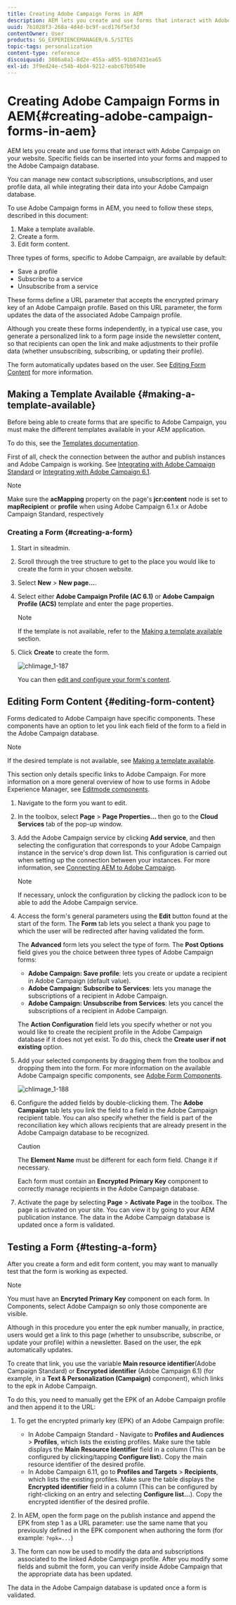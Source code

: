 ```yaml
---
title: Creating Adobe Campaign Forms in AEM
description: AEM lets you create and use forms that interact with Adobe Campaign on your website. Specific fields can be inserted into your forms and mapped to the Adobe Campaign database.
uuid: 7b1028f3-268a-4d4d-bc9f-acd176f5ef3d
contentOwner: User
products: SG_EXPERIENCEMANAGER/6.5/SITES
topic-tags: personalization
content-type: reference
discoiquuid: 3086a8a1-8d2e-455a-a055-91b07d31ea65
exl-id: 3f9ed24e-c54b-4bd4-9212-eabc67bb540e
---
```

# Creating Adobe Campaign Forms in AEM{#creating-adobe-campaign-forms-in-aem}

AEM lets you create and use forms that interact with Adobe Campaign on your website. Specific fields can be inserted into your forms and mapped to the Adobe Campaign database.

You can manage new contact subscriptions, unsubscriptions, and user profile data, all while integrating their data into your Adobe Campaign database.

To use Adobe Campaign forms in AEM, you need to follow these steps, described in this document:

1. Make a template available.
1. Create a form.
1. Edit form content.

Three types of forms, specific to Adobe Campaign, are available by default:

* Save a profile
* Subscribe to a service
* Unsubscribe from a service

These forms define a URL parameter that accepts the encrypted primary key of an Adobe Campaign profile. Based on this URL parameter, the form updates the data of the associated Adobe Campaign profile.

Although you create these forms independently, in a typical use case, you generate a personalized link to a form page inside the newsletter content, so that recipients can open the link and make adjustments to their profile data (whether unsubscribing, subscribing, or updating their profile).

The form automatically updates based on the user. See [Editing Form Content](#editing-form-content) for more information.

## Making a Template Available {#making-a-template-available}

Before being able to create forms that are specific to Adobe Campaign, you must make the different templates available in your AEM application.

To do this, see the [Templates documentation](/help/sites-developing/page-templates-static.md#templateavailability).

First of all, check the connection between the author and publish instances and Adobe Campaign is working. See [Integrating with Adobe Campaign Standard](/help/sites-administering/campaignstandard.md) or [Integrating with Adobe Campaign 6.1](/help/sites-administering/campaignonpremise.md).

>[!NOTE]
>
>Make sure the **acMapping** property on the page's **jcr:content** node is set to **mapRecipient** or **profile** when using Adobe Campaign 6.1.x or Adobe Campaign Standard, respectively
>

### Creating a Form {#creating-a-form}

1. Start in siteadmin.
1. Scroll through the tree structure to get to the place you would like to create the form in your chosen website.
1. Select **New** &gt; **New page...**.
1. Select either **Adobe Campaign Profile (AC 6.1)** or **Adobe Campaign Profile (ACS)** template and enter the page properties.

   >[!NOTE]
   >
   >If the template is not available, refer to the [Making a template available](/help/sites-classic-ui-authoring/classic-personalization-ac.md#activatingatemplate) section.

1. Click **Create** to create the form.

   ![chlimage_1-187](assets/chlimage_1-187.png)

   You can then [edit and configure your form's content](#editing-form-content).

## Editing Form Content {#editing-form-content}

Forms dedicated to Adobe Campaign have specific components. These components have an option to let you link each field of the form to a field in the Adobe Campaign database.

>[!NOTE]
>
>If the desired template is not available, see [Making a template available](/help/sites-classic-ui-authoring/classic-personalization-ac.md#activatingatemplate).

This section only details specific links to Adobe Campaign. For more information on a more general overview of how to use forms in Adobe Experience Manager, see [Editmode components](/help/sites-classic-ui-authoring/classic-page-author-edit-mode.md).

1. Navigate to the form you want to edit.
1. In the toolbox, select **Page** &gt; **Page Properties...** then go to the **Cloud Services** tab of the pop-up window.
1. Add the Adobe Campaign service by clicking **Add service**, and then selecting the configuration that corresponds to your Adobe Campaign instance in the service's drop down list. This configuration is carried out when setting up the connection between your instances. For more information, see [Connecting AEM to Adobe Campaign](/help/sites-administering/campaignonpremise.md#connecting-aem-to-adobe-campaign).

   >[!NOTE]
   >
   >If necessary, unlock the configuration by clicking the padlock icon to be able to add the Adobe Campaign service.

1. Access the form's general parameters using the **Edit** button found at the start of the form. The **Form** tab lets you select a thank you page to which the user will be redirected after having validated the form.

   The **Advanced** form lets you select the type of form. The **Post Options** field gives you the choice between three types of Adobe Campaign forms:

    * **Adobe Campaign: Save profile**: lets you create or update a recipient in Adobe Campaign (default value).
    * **Adobe Campaign: Subscribe to Services**: lets you manage the subscriptions of a recipient in Adobe Campaign.
    * **Adobe Campaign: Unsubscribe from Services**: lets you cancel the subscriptions of a recipient in Adobe Campaign.

   The **Action Configuration** field lets you specify whether or not you would like to create the recipient profile in the Adobe Campaign database if it does not yet exist. To do this, check the **Create user if not existing** option.

1. Add your selected components by dragging them from the toolbox and dropping them into the form. For more information on the available Adobe Campaign specific components, see [Adobe Form Components](/help/sites-classic-ui-authoring/classic-personalization-ac-components.md).

   ![chlimage_1-188](assets/chlimage_1-188.png)

1. Configure the added fields by double-clicking them. The **Adobe Campaign** tab lets you link the field to a field in the Adobe Campaign recipient table. You can also specify whether the field is part of the reconciliation key which allows recipients that are already present in the Adobe Campaign database to be recognized.

   >[!CAUTION]
   >
   >The **Element Name** must be different for each form field. Change it if necessary.
   >
   >Each form must contain an **Encrypted Primary Key** component to correctly manage recipients in the Adobe Campaign database.

1. Activate the page by selecting **Page** &gt; **Activate Page** in the toolbox. The page is activated on your site. You can view it by going to your AEM publication instance. The data in the Adobe Campaign database is updated once a form is validated.

## Testing a Form {#testing-a-form}

After you create a form and edit form content, you may want to manually test that the form is working as expected.

>[!NOTE]
>
>You must have an **Encryted Primary Key** component on each form. In Components, select Adobe Campaign so only those componente are visible.
>
>Although in this procedure you enter the epk number manually, in practice, users would get a link to this page (whether to unsubscribe, subscribe, or update your profile) within a newsletter. Based on the user, the epk automatically updates.
>
>To create that link, you use the variable **Main resource identifier**(Adobe Campaign Standard) or **Encrypted identifier** (Adobe Campaign 6.1) (for example, in a **Text & Personalization (Campaign)** component), which links to the epk in Adobe Campaign.

To do this, you need to manually get the EPK of an Adobe Campaign profile and then append it to the URL:

1. To get the encrypted primarly key (EPK) of an Adobe Campaign profile:

    * In Adobe Campaign Standard - Navigate to **Profiles and Audiences** &gt; **Profiles**, which lists the existing profiles. Make sure the table displays the **Main Resource Identifier** field in a column (This can be configured by clicking/tapping **Configure list**). Copy the main resource identifier of the desired profile.
    * In Adobe Campaign 6.11, go to **Profiles and Targets** &gt;  **Recipients**, which lists the existing profiles. Make sure the table displays the **Encrypted identifier** field in a column (This can be configured by right-clicking on an entry and selecting **Configure list...**). Copy the encrypted identifier of the desired profile.

1. In AEM, open the form page on the publish instance and append the EPK from step 1 as a URL parameter: use the same name that you previously defined in the EPK component when authoring the form (for example: `?epk=...`)
1. The form can now be used to modify the data and subscriptions associated to the linked Adobe Campaign profile. After you modify some fields and submit the form, you can verify inside Adobe Campaign that the appropriate data has been updated.

The data in the Adobe Campaign database is updated once a form is validated.
